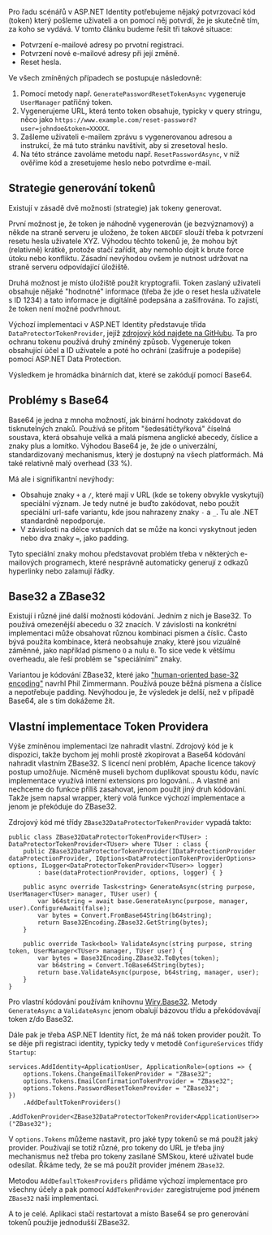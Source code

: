 <!-- dcterms:title = Proč chcete vlastního token providera pro ASP.NET Identity a jak ho napsat -->
<!-- dcterms:abstract = Potvrzení registrace nebo změna e-mailové adresy a reset hesla vyžadují zaslání potvrzovacího tokenu e-mailem, nejčastěji v podobě odkazu. Standardní implementace v ASP.NET Identity využívá kódování Base64, což s sebou nese jisté problémy. Ukážu vám, jak místo toho použít kódování ZBase32 a k čemu je to vlastně dobré. -->
<!-- dcterms:creator = Michal Altair Valášek -->
<!-- x4w:coverUrl = /cover-pictures/20210308-token-providers.jpg -->
<!-- x4w:pictureUrl = /perex-pictures/20210308-token-providers.jpg -->
<!-- x4w:pictureWidth = 150 -->
<!-- x4w:pictureHeight = 150 -->
<!-- x4w:category = IT -->
<!-- x4w:category = Bezpečnost -->
<!-- dcterms:dateAccepted = 2021-03-08 -->

Pro řadu scénářů v ASP.NET Identity potřebujeme nějaký potvrzovací kód (token) který pošleme uživateli a on pomocí něj potvrdí, že je skutečně tím, za koho se vydává. V tomto článku budeme řešit tři takové situace:

* Potvrzení e-mailové adresy po prvotní registraci.
* Potvrzení nové e-mailové adresy při její změně.
* Reset hesla.

Ve všech zmíněných případech se postupuje následovně:

1. Pomocí metody např. `GeneratePasswordResetTokenAsync` vygeneruje `UserManager` patřičný token.
1. Vygenerujeme URL, která tento token obsahuje, typicky v query stringu, něco jako `https://www.example.com/reset-password?user=johndoe&token=XXXXX`.
1. Zašleme uživateli e-mailem zprávu s vygenerovanou adresou a instrukcí, že má tuto stránku navštívit, aby si zresetoval heslo.
1. Na této stránce zavoláme metodu např. `ResetPasswordAsync`, v níž ověříme kód a zresetujeme heslo nebo potvrdíme e-mail.

## Strategie generování tokenů

Existují v zásadě dvě možnosti (strategie) jak tokeny generovat.

První možnost je, že token je náhodně vygenerován (je bezvýznamový) a někde na straně serveru je uloženo, že token `ABCDEF` slouží třeba k potvrzení resetu hesla uživatele XYZ. Výhodou těchto tokenů je, že mohou být (relativně) krátké, protože stačí zařídit, aby nemohlo dojít k brute force útoku nebo konfliktu. Zásadní nevýhodou ovšem je nutnost udržovat na straně serveru odpovídající úložiště.

Druhá možnost je místo úložiště použít kryptografii. Token zaslaný uživateli obsahuje nějaké "hodnotné" informace (třeba že jde o reset hesla uživatele s ID 1234) a tato informace je digitálně podepsána a zašifrována. To zajistí, že token není možné podvrhnout.

Výchozí implementaci v ASP.NET Identity představuje třída `DataProtectorTokenProvider`, jejíž [zdrojový kód najdete na GitHubu](https://github.com/dotnet/aspnetcore/blob/main/src/Identity/Core/src/DataProtectorTokenProvider.cs). Ta pro ochranu tokenu používá druhý zmíněný způsob. Vygeneruje token obsahující účel a ID uživatele a poté ho ochrání (zašifruje a podepíše) pomocí ASP.NET Data Protection.

Výsledkem je hromádka binárních dat, které se zakódují pomocí Base64.

## Problémy s Base64

Base64 je jedna z mnoha možností, jak binární hodnoty zakódovat do tisknutelných znaků. Používá se přitom "šedesátičtyřková" číselná soustava, která obsahuje velká a malá písmena anglické abecedy, číslice a znaky plus a lomítko. Výhodou Base64 je, že jde o univerzální, standardizovaný mechanismus, který je dostupný na všech platformách. Má také relativně malý overhead (33 %).

Má ale i signifikantní nevýhody:

* Obsahuje znaky `+` a `/`, které mají v URL (kde se tokeny obvykle vyskytují) speciální význam. Je tedy nutné je buďto zakódovat, nebo použít speciální url-safe variantu, kde jsou nahrazeny znaky `-` a `_`. Tu ale .NET standardně nepodporuje.
* V závislosti na délce vstupních dat se může na konci vyskytnout jeden nebo dva znaky `=`, jako padding.

Tyto speciální znaky mohou představovat problém třeba v některých e-mailových programech, které nesprávně automaticky generují z odkazů hyperlinky nebo zalamují řádky.

## Base32 a ZBase32

Existují i různé jiné další možnosti kódování. Jedním z nich je Base32. To používá omezenější abecedu o 32 znacích. V závislosti na konkrétní implementaci může obsahovat různou kombinaci písmen a číslic. Často bývá použita kombinace, která neobsahuje znaky, které jsou vizuálně záměnné, jako například písmeno `O` a nulu `0`. To sice vede k většímu overheadu, ale řeší problém se "speciálními" znaky.

Variantou je kódování ZBase32, které jako ["human-oriented base-32 encoding"](https://philzimmermann.com/docs/human-oriented-base-32-encoding.txt) navrhl Phil Zimmermann. Používá pouze běžná písmena a číslice a nepotřebuje padding. Nevýhodou je, že výsledek je delší, než v případě Base64, ale s tím dokážeme žít.

## Vlastní implementace Token Providera

Výše zmíněnou implementaci lze nahradit vlastní. Zdrojový kód je k dispozici, takže bychom jej mohli prostě zkopírovat a Base64 kódování nahradit vlastním ZBase32. S licencí není problém, Apache licence takový postup umožňuje. Nicméně museli bychom duplikovat spoustu kódu, navíc implementace využívá interní extensions pro logování... A vlastně ani nechceme do funkce příliš zasahovat, jenom použít jiný druh kódování. Takže jsem napsal wrapper, který volá funkce výchozí implementace a jenom je překóduje do ZBase32.

Zdrojový kód mé třídy `ZBase32DataProtectorTokenProvider` vypadá takto:

```
public class ZBase32DataProtectorTokenProvider<TUser> : DataProtectorTokenProvider<TUser> where TUser : class {
    public ZBase32DataProtectorTokenProvider(IDataProtectionProvider dataProtectionProvider, IOptions<DataProtectionTokenProviderOptions> options, ILogger<DataProtectorTokenProvider<TUser>> logger)
        : base(dataProtectionProvider, options, logger) { }

    public async override Task<string> GenerateAsync(string purpose, UserManager<TUser> manager, TUser user) {
        var b64string = await base.GenerateAsync(purpose, manager, user).ConfigureAwait(false);
        var bytes = Convert.FromBase64String(b64string);
        return Base32Encoding.ZBase32.GetString(bytes);
    }

    public override Task<bool> ValidateAsync(string purpose, string token, UserManager<TUser> manager, TUser user) {
        var bytes = Base32Encoding.ZBase32.ToBytes(token);
        var b64string = Convert.ToBase64String(bytes);
        return base.ValidateAsync(purpose, b64string, manager, user);
    }
}
```

Pro vlastní kódování používám knihovnu [Wiry.Base32](https://github.com/wiry-net/Wiry.Base32). Metody `GenerateAsync` a `ValidateAsync` jenom obalují bázovou třídu a překódovávají token z/do Base32.

Dále pak je třeba ASP.NET Identity říct, že má náš token provider použít. To se děje při registraci identity, typicky tedy v metodě `ConfigureServices` třídy `Startup`:

```
services.AddIdentity<ApplicationUser, ApplicationRole>(options => {
    options.Tokens.ChangeEmailTokenProvider = "ZBase32";
    options.Tokens.EmailConfirmationTokenProvider = "ZBase32";
    options.Tokens.PasswordResetTokenProvider = "ZBase32";
})
    .AddDefaultTokenProviders()
    .AddTokenProvider<ZBase32DataProtectorTokenProvider<ApplicationUser>>("ZBase32");
```

V `options.Tokens` můžeme nastavit, pro jaké typy tokenů se má použít jaký provider. Používají se totiž různé, pro tokeny do URL je třeba jiný mechanismus než třeba pro tokeny zasílané SMSkou, které uživatel bude odesílat. Říkáme tedy, že se má použít provider jménem `ZBase32`.

Metodou `AddDefaultTokenProviders` přidáme výchozí implementace pro všechny účely a pak pomocí `AddTokenProvider` zaregistrujeme pod jménem `ZBase32` naši implementaci.

A to je celé. Aplikaci stačí restartovat a místo Base64 se pro generování tokenů použije jednodušší ZBase32.